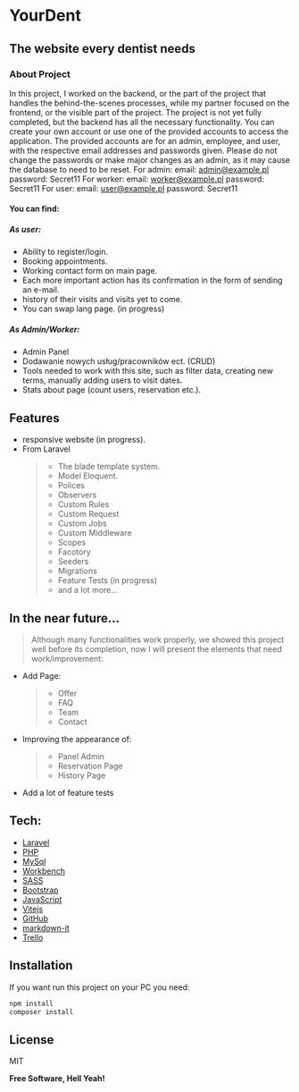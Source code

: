 # YourDent

## The website every dentist needs

### About Project

In this project, I worked on the backend, or the part of the project that handles the behind-the-scenes processes, while my partner focused on the frontend, or the visible part of the project. The project is not yet fully completed, but the backend has all the necessary functionality. You can create your own account or use one of the provided accounts to access the application. The provided accounts are for an admin, employee, and user, with the respective email addresses and passwords given. Please do not change the passwords or make major changes as an admin, as it may cause the database to need to be reset.
For admin:
email: admin@example.pl
password: Secret11
For worker:
email: worker@example.pl
password: Secret11
For user:
email: user@example.pl
password: Secret11

#### You can find:

##### As user:

-   Ability to register/login.
-   Booking appointments.
-   Working contact form on main page.
-   Each more important action has its confirmation in the form of sending an e-mail.
-   history of their visits and visits yet to come.
-   You can swap lang page. (in progress)

##### As Admin/Worker:

-   Admin Panel
-   Dodawanie nowych usług/pracowników ect. (CRUD)
-   Tools needed to work with this site, such as filter data, creating new terms, manually adding users to visit dates.
-   Stats about page (count users, reservation etc.).

## Features

-   responsive website (in progress).
-   From Laravel
    > -   The blade template system.
    > -   Model Eloquent.
    > -   Polices
    > -   Observers
    > -   Custom Rules
    > -   Custom Request
    > -   Custom Jobs
    > -   Custom Middleware
    > -   Scopes
    > -   Facotory
    > -   Seeders
    > -   Migrations
    > -   Feature Tests (in progress)
    > -   and a lot more...

## In the near future...

> Although many functionalities work properly,
> we showed this project well before its completion,
> now I will present the elements that need work/improvement:

-   Add Page:
    > -   Offer
    > -   FAQ
    > -   Team
    > -   Contact
-   Improving the appearance of:
    > -   Panel Admin
    > -   Reservation Page
    > -   History Page
-   Add a lot of feature tests

## Tech:

-   [Laravel]
-   [PHP]
-   [MySql]
-   [Workbench]
-   [SASS]
-   [Bootstrap]
-   [JavaScript]
-   [Vitejs]
-   [GitHub]
-   [markdown-it]
-   [Trello]

## Installation

If you want run this project on your PC you need:

```sh
npm install
composer install
```

## License

MIT

**Free Software, Hell Yeah!**

[//]: # "These are reference links used in the body of this note and get stripped out when the markdown processor does its job. There is no need to format nicely because it shouldn't be seen. Thanks SO - http://stackoverflow.com/questions/4823468/store-comments-in-markdown-syntax"
[github]: https://github.com/
[vitejs]: https://vitejs.dev/
[markdown-it]: https://github.com/markdown-it/markdown-it
[vscode]: https://code.visualstudio.com/
[trello]: https://trello.com/
[javascript]: https://www.javascript.com/
[sass]: https://sass-lang.com/
[php]: https://www.php.net/
[laravel]: http://laravel.com
[bootstrap]: https://getbootstrap.com/
[mysql]: https://www.mysql.com/
[workbench]: https://www.mysql.com/products/workbench/
